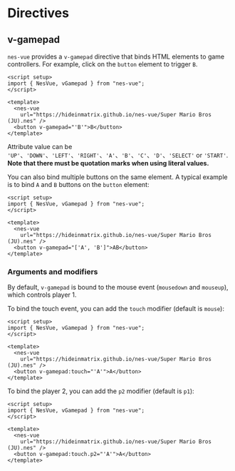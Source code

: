# Directives

## v-gamepad

`nes-vue` provides a `v-gamepad` directive that binds HTML elements to game controllers. For example, click on the `button` element to trigger `B`.

```vue
<script setup>
import { NesVue, vGamepad } from "nes-vue";
</script>

<template>
  <nes-vue
    url="https://hideinmatrix.github.io/nes-vue/Super Mario Bros (JU).nes" />
  <button v-gamepad="'B'">B</button>
</template>
```

Attribute value can be `'UP'`、`'DOWN'`、`'LEFT'`、`'RIGHT'`、`'A'`、`'B'`、`'C'`、`'D'`、`'SELECT'` or `'START'`. **Note that there must be quotation marks when using literal values.**

You can also bind multiple buttons on the same element. A typical example is to bind `A` and `B` buttons on the `button` element:

```vue
<script setup>
import { NesVue, vGamepad } from "nes-vue";
</script>

<template>
  <nes-vue
    url="https://hideinmatrix.github.io/nes-vue/Super Mario Bros (JU).nes" />
  <button v-gamepad="['A', 'B']">AB</button>
</template>
```

### Arguments and modifiers

By default, `v-gamepad` is bound to the mouse event (`mousedown` and `mouseup`), which controls player 1.

To bind the touch event, you can add the `touch` modifier (default is `mouse`):

```vue
<script setup>
import { NesVue, vGamepad } from "nes-vue";
</script>

<template>
  <nes-vue
    url="https://hideinmatrix.github.io/nes-vue/Super Mario Bros (JU).nes" />
  <button v-gamepad:touch="'A'">A</button>
</template>
```

To bind the player 2, you can add the `p2` modifier (default is `p1`):

```vue
<script setup>
import { NesVue, vGamepad } from "nes-vue";
</script>

<template>
  <nes-vue
    url="https://hideinmatrix.github.io/nes-vue/Super Mario Bros (JU).nes" />
  <button v-gamepad:touch.p2="'A'">A</button>
</template>
```
